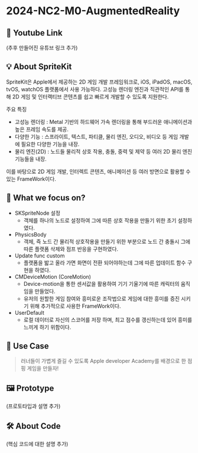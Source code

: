 # 2024-NC2-M0-AugmentedReality
## 🎥 Youtube Link
(추후 만들어진 유튜브 링크 추가)

## 💡 About SpriteKit

SpriteKit은 Apple에서 제공하는 2D 게임 개발 프레임워크로, iOS, iPadOS, macOS, tvOS, watchOS 플랫폼에서 사용 가능하다. 
고성능 렌더링 엔진과 직관적인 API를 통해 2D 게임 및 인터랙티브 콘텐츠를 쉽고 빠르게 개발할 수 있도록 지원한다.

주요 특징
- 고성능 렌더링 : Metal 기반의 하드웨어 가속 렌더링을 통해 부드러운 애니메이션과 높은 프레임 속도를 제공.
- 다양한 기능 : 스프라이트, 텍스트, 파티클, 물리 엔진, 오디오, 비디오 등 게임 개발에 필요한 다양한 기능을 내장.
- 물리 엔진(2D) : 노드들 물리적 상호 작용, 충돌, 중력 및 제약 등 여러 2D 물리 엔진 기능들을 내장.

이를 바탕으로 2D 게임 개발, 인터렉트 콘텐츠, 애니메이션 등 여러 방면으로 활용할 수 있는 FrameWork이다.
  
## 🎯 What we focus on?
- SKSpriteNode 설정
    - 객체를 하나의 노드로 설정하여 그에 따른 상호 작용을 만들기 위한 초기 설정하였다.
- PhysicsBody
    - 객체, 즉 노드 간 물리적 상호작용을 만들기 위한 부분으로 노드 간 충돌시 그에 따른 플랫폼 삭제와 점프 반응을 구현하였다.
- Update func custom
    - 플랫폼을 밟고 올라 가면 화면이 전환 되어야하는데 그에 따른 업데이트 함수 구현을 하였다.
- CMDeviceMotion (CoreMotion)
    - Device-motion을 통한 센서값을 활용하여 기기 기울기에 따른 캐릭터의 움직임을 만들었다.
    - 유저의 원할한 게임 참여와 흥미로운 조작법으로 게임에 대한 흥미를 증진 시키기 위해 추가적으로 사용한 FrameWork이다.
- UserDefault
    - 로컬 데이터로 자신의 스코어를 저장 하며, 최고 점수를 갱신하는데 있어 흥미를 느끼게 하기 위함이다.

## 💼 Use Case
> 러너들이 가볍게 즐길 수 있도록 Apple developer Academy를 배경으로 한 점핑 게임을 만들자!

## 🖼️ Prototype
(프로토타입과 설명 추가)

## 🛠️ About Code
(핵심 코드에 대한 설명 추가)

